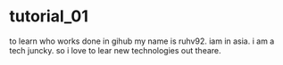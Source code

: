 # tutorial_01
to learn who works done in gihub 
my name is ruhv92. iam in asia. i am a tech juncky. 
so i love to lear new technologies out theare.

